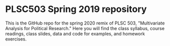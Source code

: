 # PLSC503 Spring 2019 repository

This is the GitHub repo for the spring 2020 remix of PLSC 503, "Multivariate Analysis for Political Research." Here you will find the class syllabus, course readings, class slides, data and code for examples, and homework exercises.
